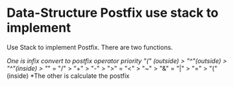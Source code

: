# Data-Structure Postfix use stack to implement

Use Stack to implement Postfix.
There are two functions.

*One is infix convert to postfix
operator priority
"(" (outside) > "^"(outside) > "^"(inside) > "*" = "/" > "+" > "-" > ">" = "<" > "~" > "&" = "|" > "=" > "(" (inside)
*The other is calculate the postfix 
